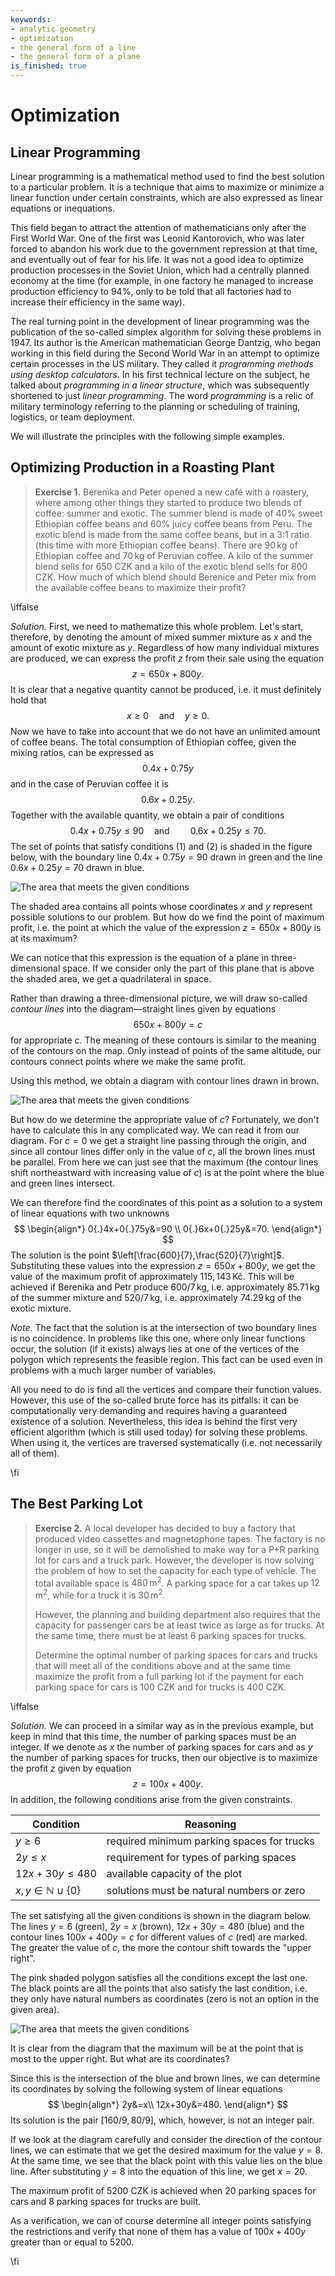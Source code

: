 ```yaml
---
keywords:
- analytic geometry
- optimization
- the general form of a line
- the general form of a plane
is_finished: true
---
```


# Optimization

## Linear Programming

Linear programming is a mathematical method used to find the best solution to a particular problem. 
It is a technique that aims to maximize or minimize a linear function under certain constraints, 
which are also expressed as linear equations or inequations.

This field began to attract the attention of mathematicians only after the First World War. 
One of the first was Leonid Kantorovich, who was later forced to abandon his work due 
to the government repression at that time, and eventually out of fear for his life. 
It was not a good idea to optimize production processes in the Soviet Union, 
which had a centrally planned economy at the time 
(for example, in one factory he managed to increase production efficiency to 94\%, 
only to be told that all factories had to increase their efficiency in the same way).

The real turning point in the development of linear programming was the publication 
of the so-called simplex algorithm for solving these problems in 1947. 
Its author is the American mathematician George Dantzig, 
who began working in this field during the Second World War 
in an attempt to optimize certain processes in the US military. 
They called it *programming methods using desktop calculators*. 
In his first technical lecture on the subject, 
he talked about *programming in a linear structure*, 
which was subsequently shortened to just *linear programming*. 
The word *programming* is a relic of military terminology referring to the planning 
or scheduling of training, logistics, or team deployment.

We will illustrate the principles with the following simple examples.

## Optimizing Production in a Roasting Plant

> **Exercise 1.**  Berenika and Peter opened a new café with a roastery, where
> among other things they started to produce two blends of coffee: summer and exotic.
> The summer blend is made of 40\% sweet Ethiopian coffee beans and 60\% juicy coffee beans from Peru.
> The exotic blend is made from the same coffee beans, but in a 3:1 ratio (this time with more Ethiopian coffee beans).
> There are $90\,\text{kg}$ of Ethiopian coffee and $70\,\text{kg}$ of Peruvian coffee.
> A kilo of the summer blend sells for 650 CZK and a kilo of the exotic blend sells for 800 CZK.
> How much of which blend should Berenice and Peter mix from the available coffee beans to maximize their profit?

\iffalse

*Solution.* First, we need to mathematize this whole problem. Let's start, therefore, 
by denoting the amount of mixed summer mixture as $x$ and the amount of exotic mixture as $y$. 
Regardless of how many individual mixtures are produced, 
we can express the profit $z$ from their sale using the equation
$$
z=650x+800y.
$$
It is clear that a negative quantity cannot be produced, i.e. it must definitely hold that
$$
  x\geq0\quad \text{and}\quad y\geq0. \tag{1}
$$
Now we have to take into account that we do not have an unlimited amount of coffee beans. The total consumption of Ethiopian coffee, given the mixing ratios, can be expressed as
$$
  0{.}4x+0{.}75y 
$$
and in the case of Peruvian coffee it is
$$
  0{.}6x+0{.}25y.
$$
Together with the available quantity, we obtain a pair of conditions
$$
  0{.}4x+0{.}75y\leq90 \quad\text{and}\quad\quad 0{.}6x+0{.}25y\leq70. \tag{2}
$$
The set of points that satisfy conditions $(1)$ and $(2)$ is shaded in the figure below, 
with the boundary line $0{.}4x+0{.}75y=90$ drawn in green and the line $0{.}6x+0{.}25y=70$ drawn in blue.

![The area that meets the given conditions](00032_obr_1.svg)

The shaded area contains all points whose coordinates $x$ and $y$ represent possible solutions to our problem. 
But how do we find the point of maximum profit, i.e. the point at which the value of the expression $z=650x+800y$ is at its maximum?

We can notice that this expression is the equation of a plane in three-dimensional space. 
If we consider only the part of this plane that is above the shaded area, we get a quadrilateral in space.

Rather than drawing a three-dimensional picture, we will draw so-called *contour lines* into the diagram—straight lines given by equations
$$
650x+800y=c
$$
for appropriate $c$. The meaning of these contours is similar to the meaning of the contours on the map. Only instead of points of the same altitude, our contours connect points where we make the same profit.

Using this method, we obtain a diagram with contour lines drawn in brown.

![The area that meets the given conditions](00032_obr_2.svg)

But how do we determine the appropriate value of $c$? 
Fortunately, we don't have to calculate this in any complicated way. We can read it from our diagram. 
For $c=0$ we get a straight line passing through the origin, 
and since all contour lines differ only in the value of $c$, all the brown lines must be parallel. 
From here we can just see that the maximum (the contour lines shift northeastward with increasing value of $c$) 
is at the point where the blue and green lines intersect.

We can therefore find the coordinates of this point as a solution to a system of linear equations with two unknowns
$$
\begin{align*}
0{.}4x+0{.}75y&=90 \\
0{.}6x+0{.}25y&=70.
\end{align*}
$$The solution is the point $\left[\frac{600}{7},\frac{520}{7}\right]$. 
Substituting these values ​​into the expression $z=650x+800y$, 
we get the value of the maximum profit of approximately $115{,}143\,\text{Kč}$. 
This will be achieved if Berenika and Petr produce $600/7\,\text{kg}$, 
i.e. approximately $85{.}71\,\text{kg}$ of the summer mixture and $520/7\,\text{kg}$, 
i.e. approximately $74{.}29\,\text{kg}$ of the exotic mixture.

*Note.* The fact that the solution is at the intersection of two boundary lines is no coincidence. 
In problems like this one, where only linear functions occur, 
the solution (if it exists) always lies at one of the vertices of the polygon which represents the feasible region. 
This fact can be used even in problems with a much larger number of variables.

All you need to do is find all the vertices and compare their function values. 
However, this use of the so-called brute force has its pitfalls: 
it can be computationally very demanding and requires having a guaranteed existence of a solution. 
Nevertheless, this idea is behind the first very efficient algorithm (which is still used today) for solving these problems. 
When using it, the vertices are traversed systematically (i.e. not necessarily all of them).

\fi

## The Best Parking Lot

> **Exercise 2.** A local developer has decided to buy a factory that produced video cassettes
> and magnetophone tapes. The factory is no longer in use,
> so it will be demolished to make way for a P+R parking lot for cars and a truck park.
> However, the developer is now solving the problem of how to set the capacity for each type of vehicle.
> The total available space is $480\,\text{m}^2$.
> A parking space for a car takes up $12\,\text{m}^2$, while for a truck it is $30\,\text{m}^2$.
>
> However, the planning and building department also requires that the capacity
> for passenger cars be at least twice as large as for trucks.
> At the same time, there must be at least 6 parking spaces for trucks.
>
> Determine the optimal number of parking spaces for cars and trucks that will meet all of the conditions above
> and at the same time maximize the profit from a full parking lot
> if the payment for each parking space for cars is 100 CZK and for trucks is 400 CZK.

\iffalse

*Solution.* We can proceed in a similar way as in the previous example, 
but keep in mind that this time, the number of parking spaces must be an integer. 
If we denote as $x$ the number of parking spaces for cars 
and as $y$ the number of parking spaces for trucks, 
then our objective is to maximize the profit $z$ given by equation
$$
z=100x+400y.
$$
In addition, the following conditions arise from the given constraints.

| Condition  | Reasoning| 
| ------------- | ------------- | 
| $y\geq 6$  | required minimum parking spaces for trucks  | 
| $2y\leq x$  | requirement for types of parking spaces  | 
| $12x+30y\leq480$ | available capacity of the plot  | 
| $x,y\in\mathbb{N}\cup\{0\}$  | solutions must be natural numbers or zero | 

The set satisfying all the given conditions is shown in the diagram below. 
The lines $y=6$ (green), $2y=x$ (brown), $12x+30y=480$ (blue) 
and the contour lines $100x+400y=c$ for different values ​​of $c$ (red) are marked. 
The greater the value of $c$, the more the contour shift towards the "upper right".

The pink shaded polygon satisfies all the conditions except the last one. 
The black points are all the points that also satisfy the last condition, 
i.e. they only have natural numbers as coordinates (zero is not an option in the given area).

![The area that meets the given conditions](00032_obr_3.svg)

It is clear from the diagram that the maximum will be at the
point that is most to the upper right. But what are its coordinates? 

Since this is the intersection of the blue and brown lines, 
we can determine its coordinates by solving the following system of linear equations
$$
\begin{align*}
2y&=x\\  
12x+30y&=480. 
\end{align*}
$$
Its solution is the pair $[160/9,80/9]$, which, however, is not an integer pair.

If we look at the diagram carefully and consider the direction of the contour lines, 
we can estimate that we get the desired maximum for the value $y=8$. 
At the same time, we see that the black point with this value lies on the blue line. 
After substituting $y=8$ into the equation of this line, we get $x=20$.

The maximum profit of $5200$ CZK is achieved 
when $20$ parking spaces for cars and $8$ parking spaces for trucks are built.

As a verification, we can of course determine all integer points satisfying the restrictions 
and verify that none of them has a value of $100x+400y$ greater than or equal to $5200$.

\fi
